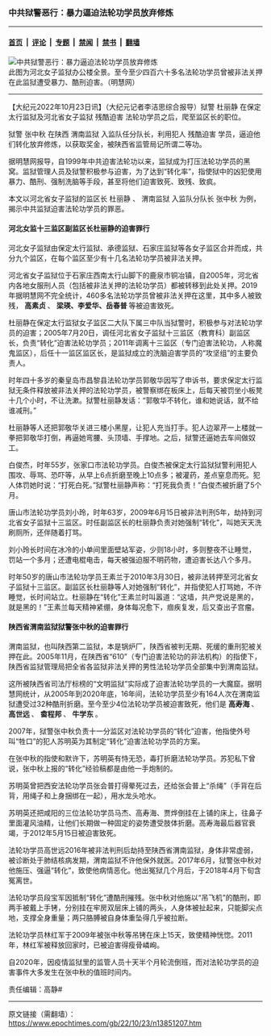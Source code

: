 ### 中共狱警恶行：暴力逼迫法轮功学员放弃修炼

---

#### [首页](../../../..?n13851207) &nbsp;|&nbsp; [评论](../../../../../epoch-comment?n13851207) &nbsp;|&nbsp; [专题](../../../../../epoch-special?n13851207) &nbsp;|&nbsp; [禁闻](../../../../../epoch-news?n13851207) &nbsp;|&nbsp; [禁书](../../../../../books?n13851207) &nbsp;|&nbsp; [翻墙](https://github.com/gfw-breaker/nogfw/blob/master/README.md?n13851207)


<div><img alt="中共狱警恶行：暴力逼迫法轮功学员放弃修炼" class="attachment-djy_600_400 size-djy_600_400 wp-post-image" src="https://i.epochtimes.com/assets/uploads/2022/10/id13851366-2010-12-1-persecution-hebei-women-jail-600x255.jpeg"/>
<div class="caption">
 此图为河北女子监狱办公楼全景。至今至少四百六十多名法轮功学员曾被非法关押在此监狱遭受暴力、酷刑迫害。（明慧网）
</div></div><hr/><div class="post_content" id="artbody" itemprop="articleBody">
 <!-- article content begin -->
 <p>
  【大纪元2022年10月23日讯】（大纪元记者李洁思综合报导）狱警
  <ok href="https://www.epochtimes.com/gb/tag/%E6%9D%9C%E4%B8%BD%E9%9D%99.html">
   杜丽静
  </ok>
  在保定太行监狱及河北省女子监狱
  <ok href="https://www.epochtimes.com/gb/tag/%E6%AE%8B%E9%85%B7%E8%BF%AB%E5%AE%B3.html">
   残酷迫害
  </ok>
  法轮功学员之后，爬至监区长的职位。
 </p>
 <p>
  狱警
  <ok href="https://www.epochtimes.com/gb/tag/%E5%BC%A0%E4%B8%AD%E7%A7%8B.html">
   张中秋
  </ok>
  在陕西
  <ok href="https://www.epochtimes.com/gb/tag/%E6%B8%AD%E5%8D%97%E7%9B%91%E7%8B%B1.html">
   渭南监狱
  </ok>
  入监队任分队长，利用犯人
  <ok href="https://www.epochtimes.com/gb/tag/%E6%AE%8B%E9%85%B7%E8%BF%AB%E5%AE%B3.html">
   残酷迫害
  </ok>
  学员，逼迫他们转化放弃修炼，以获取奖金，被陕西省监管局记所谓二等功。
 </p>
 <p>
  据明慧网报导，自1999年中共迫害法轮功以来，监狱成为打压法轮功学员的黑窝。监狱管理人员及狱警积极参与迫害，为了达到“转化率”，指使狱中的凶犯使用暴力、酷刑、强制洗脑等手段，甚至将他们迫害致死、致残、致疯。
 </p>
 <p>
  本文以河北省女子监狱的监区长
  <ok href="https://www.epochtimes.com/gb/tag/%E6%9D%9C%E4%B8%BD%E9%9D%99.html">
   杜丽静
  </ok>
  、
  <ok href="https://www.epochtimes.com/gb/tag/%E6%B8%AD%E5%8D%97%E7%9B%91%E7%8B%B1.html">
   渭南监狱
  </ok>
  入监队分队长
  <ok href="https://www.epochtimes.com/gb/tag/%E5%BC%A0%E4%B8%AD%E7%A7%8B.html">
   张中秋
  </ok>
  为例，揭示中共监狱迫害法轮功学员的罪恶。
 </p>
 <h4>
  河北女监十三监区副监区长杜丽静的迫害罪行
 </h4>
 <p>
  河北女子监狱由保定太行监狱、承德监狱、石家庄监狱等各女子监区合并而成，共分九个监区，在每个监区至少有十几名法轮功学员被非法关押。
 </p>
 <p>
  河北省女子监狱位于石家庄西南太行山脚下的鹿泉市铜冶镇，自2005年，河北省内各地女服刑人员（包括被非法关押的法轮功学员）都被转移到此处关押。2019年据明慧网不完全统计，460多名法轮功学员曾被非法关押在这里，其中多人被致残，
  <strong>
   高素贞
  </strong>
  、
  <strong>
   梁瑛、李爱华、岳春普
  </strong>
  等被迫害致死。
 </p>
 <p>
  杜丽静在保定太行监狱女子监区二大队下属三中队当狱警时，积极参与对法轮功学员的迫害；2005年7月20日，调任河北省女子监狱十三监区（教育科）副监区长，负责“转化”迫害法轮功学员；2011年调离十三监区（专门迫害法轮功，人称魔鬼监区），后任十一监区监区长，是监狱成立的洗脑迫害学员的“攻坚组”的主要负责人。
 </p>
 <p>
  时年四十多岁的秦皇岛市昌黎县法轮功学员郭敬华因写了申诉书，要求保定太行监狱无条件释放被非法关押的法轮功学员，被警察绑在板床上，后每天被罚坐小板凳十几个小时，不让洗漱。狱警杜丽静发话：“郭敬华不转化，谁和她说话，就不给谁减刑。”
 </p>
 <p>
  杜丽静等人还把郭敬华关进三楼小黑屋，让犯人充当打手。犯人边翠芹一上楼就一拳把郭敬华打倒，再逼她弯腰、头顶墙、手撑地。之后，狱警还逼她去车间做奴工。
 </p>
 <p>
  白俊杰，时年55岁，张家口市法轮功学员。白俊杰被保定太行监狱狱警利用犯人围攻、辱骂、恐吓等，从早上6点折磨至晚上10点多；被灌药，差点窒息而死。犯人体罚她时说：“打死白死。”狱警杜丽静声称：“打死我负责！”白俊杰被折磨了5个月。
 </p>
 <p>
  唐山市法轮功学员刘小玲，时年63岁，2009年6月15日被非法判刑5年，劫持到河北省女子监狱十三监区。时任副监区长的杜丽静负责对她强制“转化”，叫她天天洗刷厕所，还伴随着打骂。
 </p>
 <p>
  刘小玲长时间在冰冷的小单间里面壁站军姿，少则18小时，多则整夜不让睡觉，罚站一个多月；还遭电棍电击，每天被强迫服不明药物，遭迫害长达八个多月。
 </p>
 <p>
  时年50岁的唐山市法轮功学员王素兰于2010年3月30日，被非法转押至河北省女子监狱十三监区。副监区长杜丽静等人对她强制“转化”，并指使犯人打骂她，不许睡觉，长时间站立。杜丽静在“转化”王素兰时叫嚣道：“这墙，共产党说是黑的，就是黑的！”王素兰每天精神紧绷，身体每况愈下，痼疾复发，后又查出子宫瘤。
 </p>
 <h4>
  陕西省渭南监狱狱警张中秋的迫害罪行
 </h4>
 <p>
  渭南监狱，也叫陕西第二监狱，本是锅炉厂，陕西省被判无期、死缓的重刑犯被关押在此。2005年11月，在陕西省“610”（专门迫害法轮功的非法机构）的指使下，陕西省监狱管理局把全省各监狱非法关押的男性法轮功学员全部集中到渭南监狱。
 </p>
 <p>
  这所被陕西省司法厅标榜的“文明监狱”实际成了迫害法轮功学员的一大魔窟。据明慧网统计，从2005年到2020年底，16年间，法轮功学员至少有164人次在渭南监狱遭受过32种酷刑折磨。至今至少4位法轮功学员被迫害致死，他们是
  <strong>
   高寿海
  </strong>
  、
  <strong>
   高世远
  </strong>
  、
  <strong>
   畬程邦
  </strong>
  、
  <strong>
   牛学东
  </strong>
  。
 </p>
 <p>
  2007年，狱警张中秋负责十一分监区对法轮功学员的“转化”迫害，他指使外号叫“牲口”的犯人苏明英为其制定“转化”迫害法轮功学员的方案。
 </p>
 <p>
  在张中秋的指使和默许下，苏明英有恃无恐，毒打折磨法轮功学员。苏犯私下曾说，张中秋上报的“转化”经验稿都是由他一手炮制的。
 </p>
 <p>
  苏明英曾把西安法轮功学员张会普打得晕死过去，还给张会普上“杀绳”（手背在后背，用绳子和上身捆绑在一起），用水龙头呛水。
 </p>
 <p>
  苏明英还把咸阳的三位法轮功学员马杰、高寿海、贾烨倒挂在上铺的床上，往鼻子里面灌风油精，让他们长期做一种固定的姿势遭受肢体折磨。高寿海最后器官衰竭，于2012年5月15日被迫害致死。
 </p>
 <p>
  法轮功学员高世远2016年被非法判刑后劫持至陕西省渭南监狱，身体非常虚弱，被诊断处于肺结核病发期，渭南监狱不许他保外就医。2017年6月，狱警张中秋对他施压、强逼“转化”，致使他病情恶化。他出冤狱几个月后，于2018年4月下旬含冤离世。
 </p>
 <p>
  法轮功学员段宝军因抵制“转化”遭酷刑摧残。张中秋对他施以“吊飞机”的酷刑，即两手被戴上手铐，分别挂在牢房双层床上铺的两头，人身体被扯起来，只能脚尖点地，支撑全身重量；两只胳膊被自身体重坠得几乎被拉断。
 </p>
 <p>
  法轮功学员林红军于2009年被张中秋等吊铐在床上15天，致使精神恍惚。2011年，林红军被释放回家时，已被迫害得瘦骨嶙峋。
 </p>
 <p>
  自2020年，因疫情监狱里的监管人员十天半个月轮流倒班，而对法轮功学员的迫害事件大多发生在张中秋的值班时间内。
 </p>
 <p>
  责任编辑：高静#
 </p>
 <!-- article content end -->
 <div id="below_article_ad">
 </div>
</div>


---

原文链接（需翻墙）：https://www.epochtimes.com/gb/22/10/23/n13851207.htm